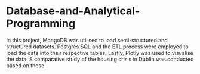 # Database-and-Analytical-Programming
In this project, MongoDB was utilised to load semi-structured and structured datasets. Postgres SQL and the ETL process were employed to load the data into their respective tables. Lastly, Plotly was used to visualise the data. S comparative study of the housing crisis in Dublin was conducted based on these. 
